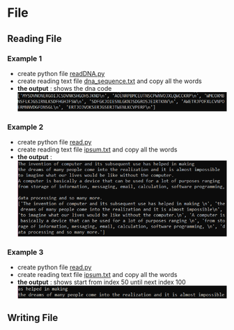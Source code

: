 # File
## Reading File
### Example 1
- create python file [readDNA.py](https://github.com/0732sta/starter-python/blob/master/file/readDNA.py)
- create reading text file [dna_sequence.txt](https://github.com/0732sta/starter-python/blob/master/file/dna_sequence.txt) and copy all the words
- **the output** : shows the dna code 
![readdna](readdna.png) 

### Example 2
- create python file [read.py](https://github.com/0732sta/starter-python/blob/master/file/read.py)
- create reading text file [ipsum.txt](https://github.com/0732sta/starter-python/blob/master/file/ipsum.txt) and copy all the words
- **the output** : 
![read1](read1.png) 

### Example 3
- create python file [read.py](https://github.com/0732sta/starter-python/blob/master/file/read.py)
- create reading text file [ipsum.txt](https://github.com/0732sta/starter-python/blob/master/file/ipsum.txt) and copy all the words
- **the output** : shows start from index 50 until next index 100
![read2](read2.png) 

## Writing File
